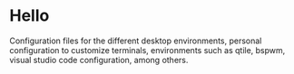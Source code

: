# Hello
Configuration files for the different desktop environments, personal configuration to customize terminals, environments such as qtile, bspwm, visual studio code configuration, among others.

